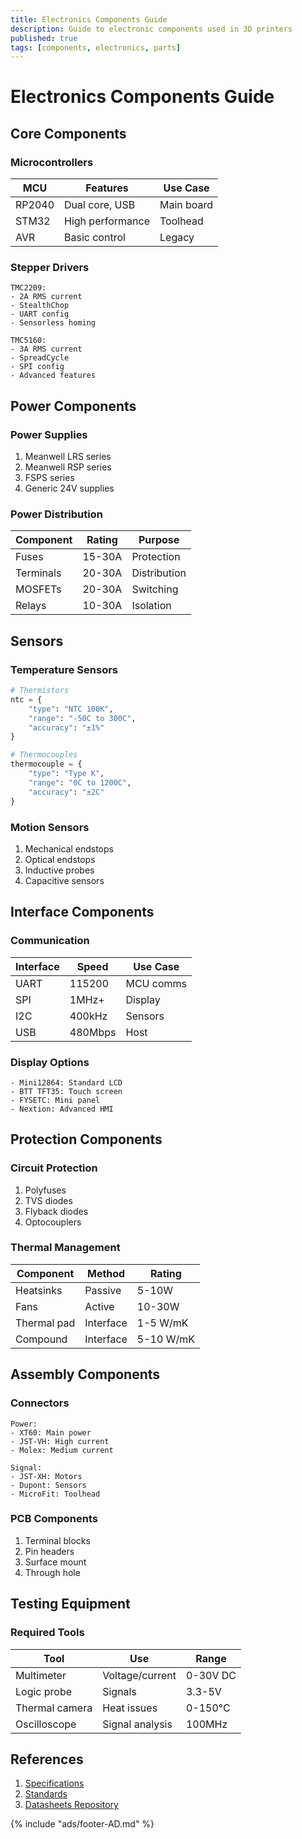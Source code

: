 ```yaml
---
title: Electronics Components Guide
description: Guide to electronic components used in 3D printers
published: true
tags: [components, electronics, parts]
---
```


# Electronics Components Guide

## Core Components

### Microcontrollers
| MCU | Features | Use Case |
|-----|----------|----------|
| RP2040 | Dual core, USB | Main board |
| STM32 | High performance | Toolhead |
| AVR | Basic control | Legacy |

### Stepper Drivers
```text title="Common Drivers"
TMC2209:
- 2A RMS current
- StealthChop
- UART config
- Sensorless homing

TMC5160:
- 3A RMS current
- SpreadCycle
- SPI config
- Advanced features
```

## Power Components

### Power Supplies
1. Meanwell LRS series
2. Meanwell RSP series
3. FSPS series
4. Generic 24V supplies

### Power Distribution
| Component | Rating | Purpose |
|-----------|--------|---------|
| Fuses | 15-30A | Protection |
| Terminals | 20-30A | Distribution |
| MOSFETs | 20-30A | Switching |
| Relays | 10-30A | Isolation |

## Sensors

### Temperature Sensors
```python title="Sensor Types"
# Thermistors
ntc = {
    "type": "NTC 100K",
    "range": "-50C to 300C",
    "accuracy": "±1%"
}

# Thermocouples
thermocouple = {
    "type": "Type K",
    "range": "0C to 1200C",
    "accuracy": "±2C"
}
```

### Motion Sensors
1. Mechanical endstops
2. Optical endstops
3. Inductive probes
4. Capacitive sensors

## Interface Components

### Communication
| Interface | Speed | Use Case |
|-----------|-------|----------|
| UART | 115200 | MCU comms |
| SPI | 1MHz+ | Display |
| I2C | 400kHz | Sensors |
| USB | 480Mbps | Host |

### Display Options
```text title="Display Types"
- Mini12864: Standard LCD
- BTT TFT35: Touch screen
- FYSETC: Mini panel
- Nextion: Advanced HMI
```

## Protection Components

### Circuit Protection
1. Polyfuses
2. TVS diodes
3. Flyback diodes
4. Optocouplers

### Thermal Management
| Component | Method | Rating |
|-----------|--------|--------|
| Heatsinks | Passive | 5-10W |
| Fans | Active | 10-30W |
| Thermal pad | Interface | 1-5 W/mK |
| Compound | Interface | 5-10 W/mK |

## Assembly Components

### Connectors
```text title="Connector Types"
Power:
- XT60: Main power
- JST-VH: High current
- Molex: Medium current

Signal:
- JST-XH: Motors
- Dupont: Sensors
- MicroFit: Toolhead
```

### PCB Components
1. Terminal blocks
2. Pin headers
3. Surface mount
4. Through hole

## Testing Equipment

### Required Tools
| Tool | Use | Range |
|------|-----|-------|
| Multimeter | Voltage/current | 0-30V DC |
| Logic probe | Signals | 3.3-5V |
| Thermal camera | Heat issues | 0-150°C |
| Oscilloscope | Signal analysis | 100MHz |

## References
1. [Specifications](../specifications.md)
2. [Standards](../standards.md)
3. [Datasheets Repository](https://www.alldatasheet.com/)

{% include "ads/footer-AD.md" %} 
